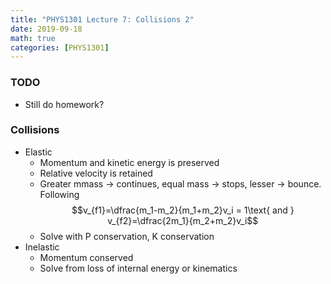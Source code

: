 ```yaml
---
title: "PHYS1301 Lecture 7: Collisions 2"
date: 2019-09-18
math: true 
categories: [PHYS1301]
---
```


### TODO

- Still do homework?

### Collisions

- Elastic 
    - Momentum and kinetic energy is preserved
    - Relative velocity is retained
    - Greater mmass &rarr; continues, equal mass &rarr; stops, lesser &rarr; bounce. Following $$v_{f1}=\dfrac{m_1-m_2}{m_1+m_2}v_i = 1\text{ and } v_{f2}=\dfrac{2m_1}{m_2+m_2}v_i$$
    - Solve with P conservation, K conservation
- Inelastic
    - Momentum conserved
    - Solve from loss of internal energy or kinematics

